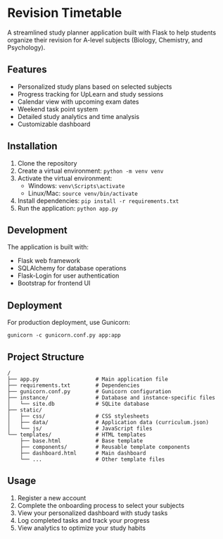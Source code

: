 # Revision Timetable

A streamlined study planner application built with Flask to help students organize their revision for A-level subjects (Biology, Chemistry, and Psychology).

## Features

- Personalized study plans based on selected subjects
- Progress tracking for UpLearn and study sessions
- Calendar view with upcoming exam dates
- Weekend task point system
- Detailed study analytics and time analysis
- Customizable dashboard

## Installation

1. Clone the repository
2. Create a virtual environment: `python -m venv venv`
3. Activate the virtual environment:
   - Windows: `venv\Scripts\activate`
   - Linux/Mac: `source venv/bin/activate`
4. Install dependencies: `pip install -r requirements.txt`
5. Run the application: `python app.py`

## Development

The application is built with:
- Flask web framework
- SQLAlchemy for database operations
- Flask-Login for user authentication
- Bootstrap for frontend UI

## Deployment

For production deployment, use Gunicorn:

```
gunicorn -c gunicorn.conf.py app:app
```

## Project Structure

```
/
├── app.py                  # Main application file
├── requirements.txt        # Dependencies
├── gunicorn.conf.py        # Gunicorn configuration
├── instance/               # Database and instance-specific files
│   └── site.db             # SQLite database
├── static/
│   ├── css/                # CSS stylesheets
│   ├── data/               # Application data (curriculum.json)
│   └── js/                 # JavaScript files
└── templates/              # HTML templates
    ├── base.html           # Base template
    ├── components/         # Reusable template components
    ├── dashboard.html      # Main dashboard
    └── ...                 # Other template files
```

## Usage

1. Register a new account
2. Complete the onboarding process to select your subjects
3. View your personalized dashboard with study tasks
4. Log completed tasks and track your progress
5. View analytics to optimize your study habits